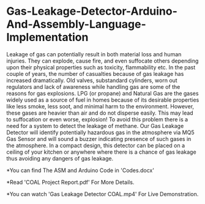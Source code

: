 # Gas-Leakage-Detector-Arduino-And-Assembly-Language-Implementation
Leakage of gas can potentially result in both material loss and human 
injuries. They can explode, cause fire, and even suffocate others depending 
upon their physical properties such as toxicity, flammability etc. In the past 
couple of years, the number of casualties because of gas leakage has 
increased dramatically. Old valves, substandard cylinders, worn out 
regulators and lack of awareness while handling gas are some of the reasons 
for gas explosions. LPG (or propane) and Natural Gas are the gases widely 
used as a source of fuel in homes because of its desirable properties like 
less smoke, less soot, and minimal harm to the environment. However, 
these gases are heavier than air and do not disperse easily. This may lead 
to suffocation or even worse, explosion! To avoid this problem there is a 
need for a system to detect the leakage of methane. Our Gas Leakage 
Detector will identify potentially hazardous gas in the atmosphere via MQ5 
Gas Sensor and will sound a buzzer indicating presence of such gases in 
the atmosphere. In a compact design, this detector can be placed on a 
ceiling of your kitchen or anywhere where there is a chance of gas leakage 
thus avoiding any dangers of gas leakage.

*You can find The ASM and Arduino Code in 'Codes.docx'

*Read 'COAL Project Report.pdf' For More Details.

*You can watch 'Gas Leakage Detector COAL.mp4' For Live Demonstration.
